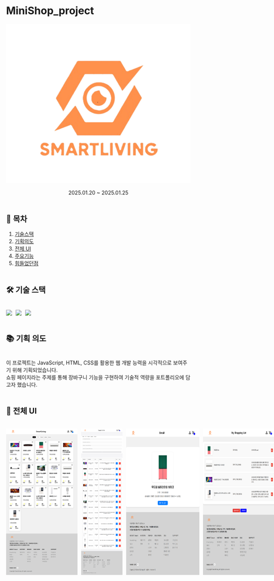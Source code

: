 # MiniShop_project

<p align="center"><img src="/detailimg/logo5.png"></p>
<div align=center>2025.01.20 ~ 2025.01.25 </div>
<br>

## 🔗 목차

1. [기술스택](#-기술-스택)
2. [기획의도](#-기획-의도)
3. [전체 UI](#-전체-ui)
4. [주요기능](#-주요-기능들)
5. [힘들었던점](#example)  
   <br>

## 🛠 기술 스택

<br>

<div style="display: flex; gap: 10px; align-items: center;">
  <img src="https://img.shields.io/badge/html5-E34F26?&style=for-the-badge&logo=html5&logoColor=white" />
  <img src="https://img.shields.io/badge/css3-1572B6?&style=for-the-badge&logo=html5&logoColor=white" />
  <img src="https://img.shields.io/badge/javascript-F7DF1E?&style=for-the-badge&logo=html5&logoColor=white" />
</div>
<br>

## 📚 기획 의도

<br>
<div>이 프로젝트는 JavaScript, HTML, CSS를 활용한 웹 개발 능력을 시각적으로 보여주기 위해 기획되었습니다.</div>
<div> 쇼핑 페이지라는 주제를 통해 장바구니 기능을 구현하여 기술적 역량을 포트폴리오에 담고자 했습니다.</div>
<br>

## 📐 전체 UI

<br>

<div style="display: flex; gap: 10px; align-items: center;">
<img style="width: 200px; height:400px" src="/readme_img/main.png">
<img style="width: 200px; height:400px" src="/readme_img/detail1.png">
<img style="width: 200px; height:400px" src="/readme_img/detail2.png">
<img style="width: 200px; height:400px" src="/readme_img/detail3.png">
<br>

## 💡 주요 기능들 
